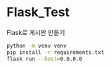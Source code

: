 # Flask_Test
Flask로 게시판 만들기

```bash
python -m venv venv
pip install -r requirements.txt
flask run --host=0.0.0.0
```
